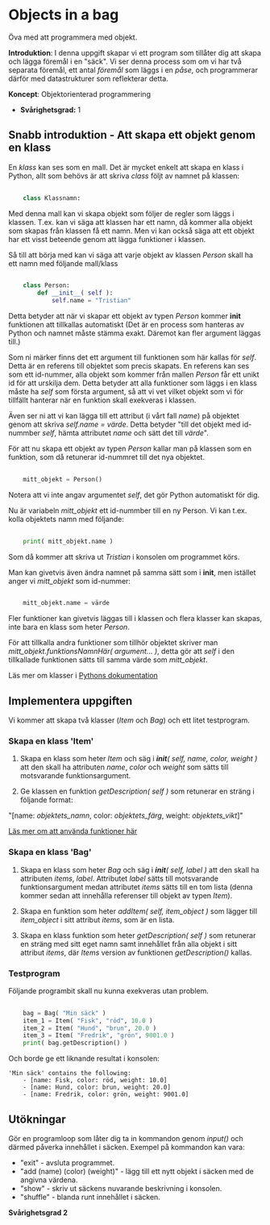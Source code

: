 # Objects in a bag

Öva med att programmera med objekt.

**Introduktion**:
I denna uppgift skapar vi ett program som tillåter dig att skapa och lägga föremål i en "säck". Vi ser denna process som om vi har två separata föremål, ett antal *föremål* som läggs i en *påse*, och programmerar därför med datastrukturer som reflekterar detta.
 
**Koncept**: Objektorienterad programmering

- **Svårighetsgrad:** 1

## Snabb introduktion - Att skapa ett objekt genom en klass

En *klass* kan ses som en mall. Det är mycket enkelt att skapa en klass i Python, allt som behövs är att skriva *class* följt av namnet på klassen:

```python
	
	class Klassnamn:
```

Med denna mall kan vi skapa objekt som följer de regler som läggs i klassen. T.ex. kan vi säga att klassen har ett namn, då kommer alla objekt som skapas från klassen få ett namn. Men vi kan också säga att ett objekt har ett visst beteende genom att lägga funktioner i klassen.

Så till att börja med kan vi säga att varje objekt av klassen *Person* skall ha ett namn med följande mall/klass

```python
	
	class Person:
		def __init__( self ):
			self.name = "Tristian"
```

Detta betyder att när vi skapar ett objekt av typen *Person* kommer ____init____ funktionen att tillkallas automatiskt (Det är en process som hanteras av Python och namnet måste stämma exakt. Däremot kan fler argument läggas till.)

Som ni märker finns det ett argument till funktionen som här kallas för *self*. Detta är en referens till objektet som precis skapats. En referens kan ses som ett id-nummer, alla objekt som kommer från mallen *Person* får ett unikt id för att urskilja dem. Detta betyder att alla funktioner som läggs i en klass måste ha *self* som första argument, så att vi vet vilket objekt som vi för tillfällt hanterar när en funktion skall exekveras i klassen.

Även ser ni att vi kan lägga till ett attribut (i vårt fall *name*) på objektet genom att skriva *self.name = värde*. Detta betyder "till det objekt med id-nummber *self*, hämta attributet *name* och sätt det till *värde*".

För att nu skapa ett objekt av typen *Person* kallar man på klassen som en funktion, som då retunerar id-nummret till det nya objektet.

```python
	
	mitt_objekt = Person()
```

Notera att vi inte angav argumentet *self*, det gör Python automatiskt för dig.

Nu är variabeln *mitt_objekt* ett id-nummber till en ny Person. Vi kan t.ex. kolla objektets namn med följande:

```python
	
	print( mitt_objekt.name )
```

Som då kommer att skriva ut *Tristian* i konsolen om programmet körs.

Man kan givetvis även ändra namnet på samma sätt som i ____init____, men istället anger vi *mitt_objekt* som id-nummer:

```python
	
	mitt_objekt.name = värde
```

Fler funktioner kan givetvis läggas till i klassen och flera klasser kan skapas, inte bara en klass som heter *Person*.

För att tillkalla andra funktioner som tillhör objektet skriver man *mitt_objekt.funktionsNamnHär( argument... )*, detta gör att *self* i den tillkallade funktionen sätts till samma värde som *mitt_objekt*.

Läs mer om klasser i [Pythons dokumentation](https://docs.python.org/2/tutorial/classes.html)

## Implementera uppgiften

Vi kommer att skapa två klasser (*Item* och *Bag*) och ett litet testprogram.

### Skapa en klass 'Item'

1. Skapa en klass som heter *Item* och säg i *__init__( self, name, color, weight )* att den skall ha attributen *name*, *color* och *weight* som sätts till motsvarande funktionsargument.

2. Ge klassen en funktion *getDescription( self )* som retunerar en sträng i följande format:

"[name: *objektets_namn*, color: *objektets_färg*, weight: *objektets_vikt*]"

[Läs mer om att använda funktioner här](https://docs.python.org/2/tutorial/controlflow.html#defining-functions)

### Skapa en klass 'Bag'

1. Skapa en klass som heter *Bag* och säg i *__init__( self, label )* att den skall ha attributen *items*, *label*. Attributet *label* sätts till motsvarande funktionsargument medan attributet *items* sätts till en tom lista (denna kommer sedan att innehålla referenser till objekt av typen *Item*).

2. Skapa en funktion som heter *addItem( self, item_object )* som lägger till *item_object* i sitt attribut *items*, som är en lista.

3. Skapa en klass funktion som heter *getDescription( self )* som retunerar en sträng med sitt eget namn samt innehållet från alla objekt i sitt attribut *items*, där *Items* version av funktionen *getDescription()* kallas.

### Testprogram

Följande programbit skall nu kunna exekveras utan problem.

```python
	
	bag = Bag( "Min säck" )
	item_1 = Item( "Fisk", "röd", 10.0 )
	item_2 = Item( "Hund", "brun", 20.0 )
	item_3 = Item( "Fredrik", "grön", 9001.0 )
	print( bag.getDescription() )
```

Och borde ge ett liknande resultat i konsolen:

	'Min säck' contains the following:
		- [name: Fisk, color: röd, weight: 10.0]
		- [name: Hund, color: brun, weight: 20.0]
		- [name: Fredrik, color: grön, weight: 9001.0]

## Utökningar

Gör en programloop som låter dig ta in kommandon genom *input()* och därmed påverka innehållet i säcken. Exempel på kommandon kan vara:
 - "exit" - avsluta programmet.
 - "add (name) (color) (weight)" - lägg till ett nytt objekt i säcken med de angivna värdena.
 - "show" - skriv ut säckens nuvarande beskrivning i konsolen.
 - "shuffle" - blanda runt innehållet i säcken.

 **Svårighetsgrad 2**
